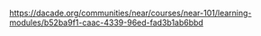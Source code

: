 https://dacade.org/communities/near/courses/near-101/learning-modules/b52ba9f1-caac-4339-96ed-fad3b1ab6bbd